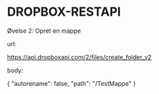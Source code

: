 # DROPBOX-RESTAPI

Øvelse 2: Opret en mappe

url:

https://api.dropboxapi.com/2/files/create_folder_v2

body:

{
    "autorename": false,
    "path": "/TestMappe"
} 
